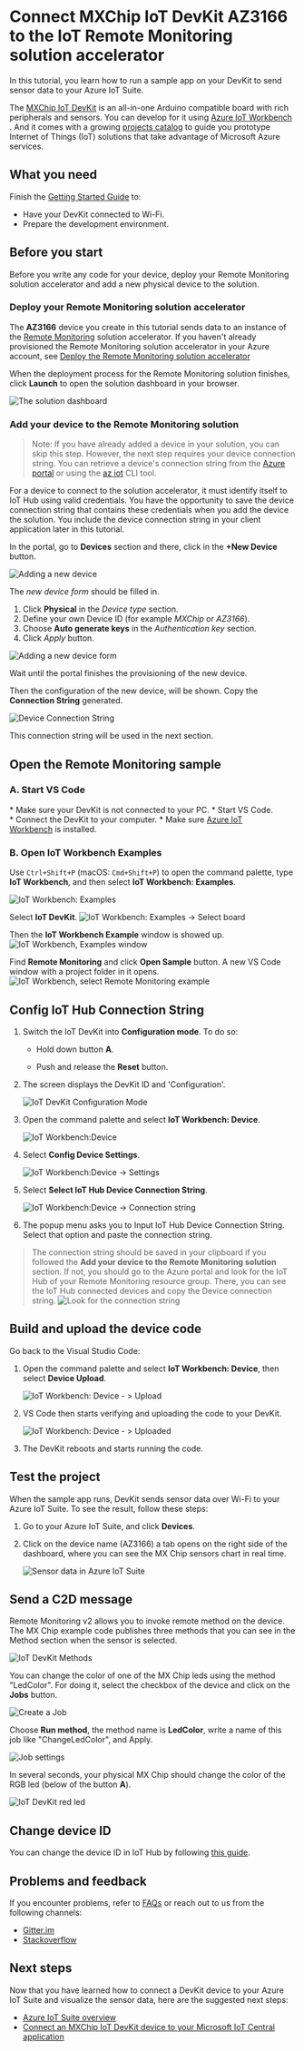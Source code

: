 # Connect MXChip IoT DevKit AZ3166 to the IoT Remote Monitoring solution accelerator


In this tutorial, you learn how to run a sample app on your DevKit to send sensor data to your Azure IoT Suite.

The [MXChip IoT DevKit](https://aka.ms/iot-devkit) is an all-in-one Arduino compatible board with rich peripherals and sensors. You can develop for it using [Azure IoT Workbench ](https://aka.ms/azure-iot-workbench). And it comes with a growing [projects catalog](https://microsoft.github.io/azure-iot-developer-kit/docs/projects/) to guide you prototype Internet of Things (IoT) solutions that take advantage of Microsoft Azure services.


## What you need

Finish the [Getting Started Guide](https://docs.microsoft.com/azure/iot-hub/iot-hub-arduino-iot-devkit-az3166-get-started) to:

* Have your DevKit connected to Wi-Fi.
* Prepare the development environment.

## Before you start

Before you write any code for your device, deploy your Remote Monitoring solution accelerator and add a new physical device to the solution.

### Deploy your Remote Monitoring solution accelerator

The **AZ3166** device you create in this tutorial sends data to an instance of the [Remote Monitoring](https://docs.microsoft.com/en-us/azure/iot-accelerators/iot-accelerators-remote-monitoring-explore) solution accelerator. If you haven't already provisioned the Remote Monitoring solution accelerator in your Azure account, see [Deploy the Remote Monitoring solution accelerator](https://docs.microsoft.com/en-us/azure/iot-accelerators/iot-accelerators-remote-monitoring-deploy)

When the deployment process for the Remote Monitoring solution finishes, click **Launch** to open the solution dashboard in your browser.

![The solution dashboard](media/iot-devkit-remote-monitoring/azure-iot-suite-dashboard-info.png)

### Add your device to the Remote Monitoring solution

> Note: If you have already added a device in your solution, you can skip this step. However, the next step requires your device connection string. You can retrieve a device's connection string from the [Azure portal](https://portal.azure.com) or using the [az iot](https://docs.microsoft.com/cli/azure/iot?view=azure-cli-latest) CLI tool.

For a device to connect to the solution accelerator, it must identify itself to IoT Hub using valid credentials. You have the opportunity to save the device connection string that contains these credentials when you add the device the solution. You include the device connection string in your client application later in this tutorial.

In the portal, go to **Devices** section and there, click in the  **+New Device** button. 

![Adding a new device](media/iot-devkit-remote-monitoring/azure-iot-suite-add-device.png)

The *new device form* should be filled in.
1. Click **Physical** in the *Device type* section.
2. Define your own Device ID (for example *MXChip* or *AZ3166*).
3. Choose **Auto generate keys** in the *Authentication key* section.
4. Click *Apply* button.

![Adding a new device form](media/iot-devkit-remote-monitoring/azure-iot-suite-add-new-device-form.png)

Wait until the portal finishes the provisioning of the new device.


Then the configuration of the new device, will be shown.
Copy the **Connection String** generated.

![Device Connection String](media/iot-devkit-remote-monitoring/azure-iot-suite-new-device-connstring.png)


This connection string will be used in the next section.

## Open the Remote Monitoring sample

### A. Start VS Code 

* Make sure your DevKit is not connected to your PC.
* Start VS Code.
* Connect the DevKit to your computer.
* Make sure [Azure IoT Workbench](https://marketplace.visualstudio.com/items?itemName=vsciot-vscode.vscode-iot-workbench) is installed.

### B. Open IoT Workbench Examples

Use `Ctrl+Shift+P` (macOS: `Cmd+Shift+P`) to open the command palette, type **IoT Workbench**, and then select **IoT Workbench: Examples**.

![IoT Workbench: Examples](media/iot-workbench-examples-cmd.png)

Select **IoT DevKit**.
![IoT Workbench: Examples -> Select board](media/iot-workbench-examples-board.png)

Then the **IoT Workbench Example** window is showed up.
![IoT Workbench, Examples window](media/iot-workbench-examples.png)

Find **Remote Monitoring** and click **Open Sample** button. A new VS Code window with a project folder in it opens.
![IoT Workbench, select Remote Monitoring example](media/iot-devkit-remote-monitoring/iot-workbench-example.png)

## Config IoT Hub Connection String

1. Switch the IoT DevKit into **Configuration mode**. To do so: 

   - Hold down button **A**.

   - Push and release the **Reset** button. 

2. The screen displays the DevKit ID and 'Configuration'.

   ![IoT DevKit Configuration Mode](media/devkit-configuration-mode.png) 

3. Open the command palette and select **IoT Workbench: Device**.

   ![IoT Workbench:Device](media/iot-devkit-remote-monitoring/iot-workbench-device.png)         

4. Select **Config Device Settings**.       

   ![IoT Workbench:Device -> Settings](media/iot-devkit-remote-monitoring/iot-workbench-device-settings.png) 

5. Select **Select IoT Hub Device Connection String**. 

   ![IoT Workbench:Device -> Connection string](media/iot-devkit-remote-monitoring/iot-workbench-device-string.png) 

6. The popup menu asks you to Input IoT Hub Device Connection String. Select that option and paste the connection string.

  > The connection string should be saved in your clipboard if you followed the **Add your device to the Remote Monitoring solution** section. If not, you should go to the Azure portal and look for the IoT Hub of your Remote Monitoring resource group. There, you can see the IoT Hub connected devices and copy the Device connection string. 
  > ![Look for the connection string](media/iot-devkit-remote-monitoring/azure-iot-suite-connection-string-of-a-device.png)

## Build and upload the device code

Go back to the Visual Studio Code: 

1. Open the command palette and select **IoT Workbench: Device**, then select **Device Upload**. 

   ![IoT Workbench: Device - > Upload](media/iot-devkit-remote-monitoring/iot-workbench-device-upload.png)

2. VS Code then starts verifying and uploading the code to your DevKit.

   ![IoT Workbench: Device - > Uploaded](media/iot-devkit-remote-monitoring/iot-workbench-device-uploaded.png)

3. The DevKit reboots and starts running the code.

## Test the project

When the sample app runs, DevKit sends sensor data over Wi-Fi to your Azure IoT Suite. To see the result, follow these steps:

1. Go to your Azure IoT Suite, and click **Devices**.

2. Click on the device name (AZ3166) a tab opens on the right side of the dashboard, where you can see the MX Chip sensors chart in real time.

   ![Sensor data in Azure IoT Suite](media/iot-devkit-remote-monitoring/azure-iot-suite-dashboard.png)

## Send a C2D message
Remote Monitoring v2 allows you to invoke remote method on the device.
The MX Chip example code publishes three methods that you can see in the Method section when the sensor is selected.

![IoT DevKit Methods](media/iot-devkit-remote-monitoring/azure-iot-suite-methods.png)

You can change the color of one of the MX Chip leds using the method "LedColor". For doing it, select the checkbox of the device and click on the **Jobs** button. 

![Create a Job](media/iot-devkit-remote-monitoring/azure-iot-suite-job.png)

Choose **Run method**, the method name is **LedColor**, write a name of this job like "ChangeLedColor", and Apply.

![Job settings](media/iot-devkit-remote-monitoring/iot-suite-change-color.png)

In several seconds, your physical MX Chip should change the color of the RGB led (below of the button **A**).

![IoT DevKit red led](media/iot-devkit-remote-monitoring/azure-iot-suite-devkit-led.png)


## Change device ID

You can change the device ID in IoT Hub by following [this guide](https://microsoft.github.io/azure-iot-developer-kit/docs/customize-device-id/).


## Problems and feedback

If you encounter problems, refer to [FAQs](https://microsoft.github.io/azure-iot-developer-kit/docs/faq/) or reach out to us from the following channels:

* [Gitter.im](http://gitter.im/Microsoft/azure-iot-developer-kit)
* [Stackoverflow](https://stackoverflow.com/questions/tagged/iot-devkit)

## Next steps

Now that you have learned how to connect a DevKit device to your Azure IoT Suite and visualize the sensor data, here are the suggested next steps:

* [Azure IoT Suite overview](https://docs.microsoft.com/azure/iot-suite/)
* [Connect an MXChip IoT DevKit device to your Microsoft IoT Central application](https://docs.microsoft.com/en-us/microsoft-iot-central/howto-connect-devkit)